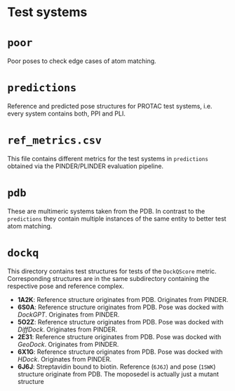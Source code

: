 # Test systems

# `poor`

Poor poses to check edge cases of atom matching.

# `predictions`

Reference and predicted pose structures for PROTAC test systems, i.e. every system
contains both, PPI and PLI.

# `ref_metrics.csv`

This file contains different metrics for the test systems in `predictions` obtained
via the PINDER/PLINDER evaluation pipeline.

# `pdb`

These are multimeric systems taken from the PDB.
In contrast to the `predictions` they contain multiple instances of the same entity
to better test atom matching.

# `dockq`

This directory contains test structures for tests of the `DockQScore` metric.
Corresponding structures are in the same subdirectory containing the respective pose and reference complex.

- **1A2K**:
  Reference structure originates from PDB.
  Originates from PINDER.
- **6S0A**:
  Reference structure originates from PDB.
  Pose was docked with *DockGPT*.
  Originates from PINDER.
- **5O2Z**:
  Reference structure originates from PDB.
  Pose was docked with *DiffDock*.
  Originates from PINDER.
- **2E31**:
  Reference structure originates from PDB.
  Pose was docked with *GeoDock*.
  Originates from PINDER.
- **6X1G**:
  Reference structure originates from PDB.
  Pose was docked with *HDock*.
  Originates from PINDER.
- **6J6J**:
  Streptavidin bound to biotin.
  Reference (`6J6J`) and pose (`1SWK`) structure originate from PDB.
  The moposedel is actually just a mutant structure
